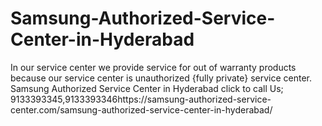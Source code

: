 # Samsung-Authorized-Service-Center-in-Hyderabad
In our service center we provide service for out of warranty products because our service center is unauthorized {fully private} service center. Samsung Authorized Service Center in Hyderabad click to call Us; 9133393345,9133393346https://samsung-authorized-service-center.com/samsung-authorized-service-center-in-hyderabad/
